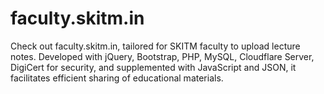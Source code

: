 # faculty.skitm.in
Check out faculty.skitm.in, tailored for SKITM faculty to upload lecture notes. Developed with jQuery, Bootstrap, PHP, MySQL, Cloudflare Server, DigiCert for security, and supplemented with JavaScript and JSON, it facilitates efficient sharing of educational materials.
